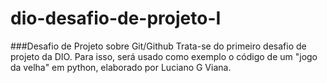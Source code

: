# dio-desafio-de-projeto-I
###Desafio de Projeto sobre Git/Github
Trata-se do primeiro desafio de projeto da DIO.
Para isso, será usado como exemplo o código de um "jogo da velha" em python, elaborado por Luciano G Viana.
